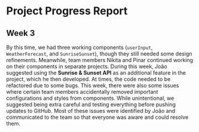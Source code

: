 # Project Progress Report  

## Week 3  
By this time, we had three working components (`userInput`, `WeatherForecast`, and `SunriseSunset`), though they still needed some design refinements. Meanwhile, team members Nikita and Pinar continued working on their components in separate projects. During this week, João suggested using the **Sunrise & Sunset API** as an additional feature in the project, which he then developed. At times, the code needed to be refactored due to some bugs. This week, there were also some issues where certain team members accidentally removed important configurations and styles from components. While unintentional, we suggested being extra careful and testing everything before pushing updates to GitHub. Most of these issues were identified by João and communicated to the team so that everyone was aware and could resolve them.  